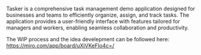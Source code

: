 Tasker is a comprehensive task management demo application designed for businesses and teams to efficiently organize, assign, and track tasks.
The application provides a user-friendly interface with features tailored for managers and workers, enabling seamless collaboration and productivity.


The WIP process and the idea develepment can be followed here: https://miro.com/app/board/uXjVKeFIo4c=/
